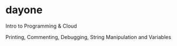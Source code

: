 # dayone
Intro to Programming &amp; Cloud

Printing, Commenting, Debugging, String Manipulation and Variables

